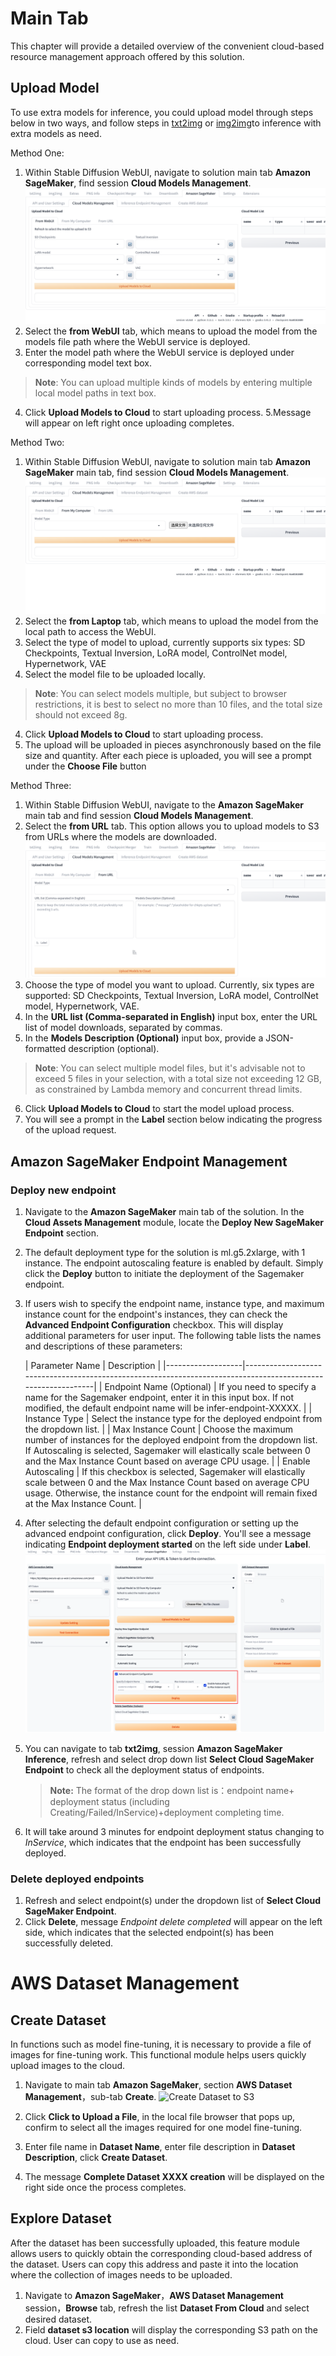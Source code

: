 # Main Tab
This chapter will provide a detailed overview of the convenient cloud-based resource management approach offered by this solution.

## Upload Model
To use extra models for inference, you could upload model through steps below in two ways, and follow steps in [txt2img](txt2img-guide.md) or [img2img](img2img-guide.md)to inference with extra models as need.

Method One:
1. Within Stable Diffusion WebUI, navigate to solution main tab **Amazon SageMaker**, find session **Cloud Models Management**.
![Upload Models to S3](../images/UploadFromWebUI.png)
2. Select the **from WebUI** tab, which means to upload the model from the models file path where the WebUI service is deployed.
3. Enter the model path where the WebUI service is deployed under corresponding model text box.
> **Note**: You can upload multiple kinds of models by entering multiple local model paths in text box.
4. Click **Upload Models to Cloud** to start uploading process.
5.Message will appear on left right once uploading completes.

Method Two:
1. Within Stable Diffusion WebUI, navigate to solution main tab **Amazon SageMaker** main tab, find session **Cloud Models Management**.
![Upload Models to S3](../images/UploadFromComputer.png)
2. Select the **from Laptop** tab, which means to upload the model from the local path to access the WebUI.
3. Select the type of model to upload, currently supports six types: SD Checkpoints, Textual Inversion, LoRA model, ControlNet model, Hypernetwork, VAE
3. Select the model file to be uploaded locally.
> **Note**: You can select models multiple, but subject to browser restrictions, it is best to select no more than 10 files, and the total size should not exceed 8g.
4. Click **Upload Models to Cloud** to start uploading process.
5. The upload will be uploaded in pieces asynchronously based on the file size and quantity. After each piece is uploaded, you will see a prompt under the **Choose File** button


Method Three:
1. Within Stable Diffusion WebUI, navigate to the **Amazon SageMaker** main tab and find session **Cloud Models Management**.
2. Select the **from URL** tab. This option allows you to upload models to S3 from URLs where the models are downloaded.
![Upload Models to S3](../images/UploadFromURL.png)
3. Choose the type of model you want to upload. Currently, six types are supported: SD Checkpoints, Textual Inversion, LoRA model, ControlNet model, Hypernetwork, VAE.
4. In the **URL list (Comma-separated in English)** input box, enter the URL list of model downloads, separated by commas.
5. In the **Models Description (Optional)** input box, provide a JSON-formatted description (optional).
> **Note**: You can select multiple model files, but it's advisable not to exceed 5 files in your selection, with a total size not exceeding 12 GB, as constrained by Lambda memory and concurrent thread limits.
6. Click **Upload Models to Cloud** to start the model upload process.
7. You will see a prompt in the **Label** section below indicating the progress of the upload request.


## Amazon SageMaker Endpoint Management
### Deploy new endpoint
1. Navigate to the **Amazon SageMaker** main tab of the solution. In the **Cloud Assets Management** module, locate the **Deploy New SageMaker Endpoint** section.
2. The default deployment type for the solution is ml.g5.2xlarge, with 1 instance. The endpoint autoscaling feature is enabled by default. Simply click the **Deploy** button to initiate the deployment of the Sagemaker endpoint.
3. If users wish to specify the endpoint name, instance type, and maximum instance count for the endpoint's instances, they can check the **Advanced Endpoint Configuration** checkbox. This will display additional parameters for user input. The following table lists the names and descriptions of these parameters:

   | Parameter Name    | Description                                                                                                  |
       |-------------------|--------------------------------------------------------------------------------------------------------------|
   | Endpoint Name (Optional) | If you need to specify a name for the Sagemaker endpoint, enter it in this input box. If not modified, the default endpoint name will be infer-endpoint-XXXXX. |
   | Instance Type     | Select the instance type for the deployed endpoint from the dropdown list.                                 |
   | Max Instance Count | Choose the maximum number of instances for the deployed endpoint from the dropdown list. If Autoscaling is selected, Sagemaker will elastically scale between 0 and the Max Instance Count based on average CPU usage. |
   | Enable Autoscaling | If this checkbox is selected, Sagemaker will elastically scale between 0 and the Max Instance Count based on average CPU usage. Otherwise, the instance count for the endpoint will remain fixed at the Max Instance Count. |

4. After selecting the default endpoint configuration or setting up the advanced endpoint configuration, click **Deploy**. You'll see a message indicating **Endpoint deployment started** on the left side under **Label**.
   ![Deploy new endpoint](../images/Deploy-new-endpoint.png)

5. You can navigate to tab **txt2img**, session **Amazon SageMaker Inference**, refresh and select drop down list **Select Cloud SageMaker Endpoint** to check all the deployment status of endpoints.

    > **Note:** The format of the drop down list is：endpoint name+ deployment status (including Creating/Failed/InService)+deployment completing time.

6. It will take around 3 minutes for endpoint deployment status changing to *InService*, which indicates that the endpoint has been successfully deployed.


### Delete deployed endpoints
1. Refresh and select endpoint(s) under the dropdown list of **Select Cloud SageMaker Endpoint**.
2. Click **Delete**, message *Endpoint delete completed* will appear on the left side, which indicates that the selected endpoint(s) has been successfully deleted.



# AWS Dataset Management

## Create Dataset
In functions such as model fine-tuning, it is necessary to provide a file of images for fine-tuning work. This functional module helps users quickly upload images to the cloud.

1. Navigate to main tab **Amazon SageMaker**, section **AWS Dataset Management**，sub-tab **Create**.
![Create Dataset to S3](../images/Dataset-management.png)

2. Click **Click to Upload a File**, in the local file browser that pops up, confirm to select all the images required for one model fine-tuning.
3. Enter file name in **Dataset Name**, enter file description in **Dataset Description**, click **Create Dataset**.
4. The message **Complete Dataset XXXX creation** will be displayed on the right side once the process completes.

## Explore Dataset
After the dataset has been successfully uploaded, this feature module allows users to quickly obtain the corresponding cloud-based address of the dataset. Users can copy this address and paste it into the location where the collection of images needs to be uploaded.

1. Navigate to **Amazon SageMaker**，**AWS Dataset Management** session，**Browse** tab, refresh the list **Dataset From Cloud** and select desired dataset.
2. Field **dataset s3 location** will display the corresponding S3 path on the cloud. User can copy to use as need.

